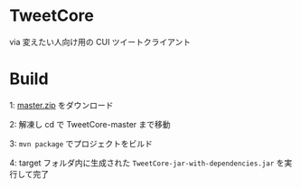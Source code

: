 # TweetCore
via 変えたい人向け用の CUI ツイートクライアント

# Build
1: [master.zip](https://github.com/SimplyRin/TweetCore/archive/master.zip) をダウンロード

2: 解凍し cd で TweetCore-master まで移動

3: `mvn package` でプロジェクトをビルド

4: target フォルダ内に生成された `TweetCore-jar-with-dependencies.jar` を実行して完了
